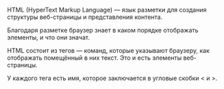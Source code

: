<!-- Что такое HTML ? -->

HTML (HyperText Markup Language) — язык разметки для создания структуры веб-страницы и представления контента.

Благодаря разметке браузер знает в каком порядке отображать элементы, и что они значат.

HTML состоит из тегов — команд, которые указывают браузеру, как отображать помещённый в них текст.
Это и есть элементы веб-страницы.

У каждого тега есть имя, которое заключается в угловые скобки < и >.
